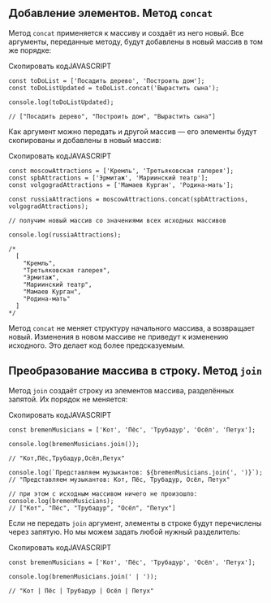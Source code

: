 

## Добавление элементов. Метод `concat`

Метод `concat` применяется к массиву и создаёт из него новый. Все аргументы, переданные методу, будут добавлены в новый массив в том же порядке:

Скопировать кодJAVASCRIPT

```
const toDoList = ['Посадить дерево', 'Построить дом'];
const toDoListUpdated = toDoList.concat('Вырастить сына');

console.log(toDoListUpdated);

// ["Посадить дерево", "Построить дом", "Вырастить сына"] 
```

Как аргумент можно передать и другой массив — его элементы будут скопированы и добавлены в новый массив:

Скопировать кодJAVASCRIPT

```
const moscowAttractions = ['Кремль', 'Третьяковская галерея'];
const spbAttractions = ['Эрмитаж', 'Мариинский театр'];
const volgogradAttractions = ['Мамаев Курган', 'Родина-мать'];

const russiaAttractions = moscowAttractions.concat(spbAttractions, volgogradAttractions);

// получим новый массив со значениями всех исходных массивов

console.log(russiaAttractions);

/*
  [
    "Кремль",
    "Третьяковская галерея",
    "Эрмитаж",
    "Мариинский театр",
    "Мамаев Курган",
    "Родина-мать"
  ]
*/ 
```

Метод `concat` не меняет структуру начального массива, а возвращает новый. Изменения в новом массиве не приведут к изменению исходного. Это делает код более предсказуемым.

## Преобразование массива в строку. Метод `join`

Метод `join` создаёт строку из элементов массива, разделённых запятой. Их порядок не меняется:

Скопировать кодJAVASCRIPT

```
const bremenMusicians = ['Кот', 'Пёс', 'Трубадур', 'Осёл', 'Петух'];

console.log(bremenMusicians.join());

// "Кот,Пёс,Трубадур,Осёл,Петух"

console.log(`Представляем музыкантов: ${bremenMusicians.join(', ')}`);
// "Представляем музыкантов: Кот, Пёс, Трубадур, Осёл, Петух"

// при этом с исходным массивом ничего не произошло:
console.log(bremenMusicians);
// ["Кот", "Пёс", "Трубадур", "Осёл", "Петух"] 
```

Если не передать `join` аргумент, элементы в строке будут перечислены через запятую. Но мы можем задать любой нужный разделитель:

Скопировать кодJAVASCRIPT

```
const bremenMusicians = ['Кот', 'Пёс', 'Трубадур', 'Осёл', 'Петух'];

console.log(bremenMusicians.join(' | '));

// "Кот | Пёс | Трубадур | Осёл | Петух" 
```
